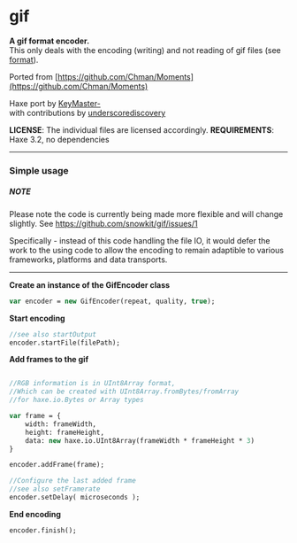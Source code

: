 # gif

**A gif format encoder.**   
This only deals with the encoding (writing) and not reading of gif files (see [format](https://github.com/haxefoundation/format)).   

Ported from [https://github.com/Chman/Moments](https://github.com/Chman/Moments)

Haxe port by [KeyMaster-](https://github.com/KeyMaster-)   
with contributions by [underscorediscovery](https://github.com/underscorediscovery)

**LICENSE**: The individual files are licensed accordingly.
**REQUIREMENTS**: Haxe 3.2, no dependencies

---

### Simple usage

##### NOTE

Please note the code is currently being made more flexible and will change slightly.
See https://github.com/snowkit/gif/issues/1

Specifically - instead of this code handling the file IO,
it would defer the work to the using code to allow the encoding
to remain adaptible to various frameworks, platforms and data transports.

---

**Create an instance of the GifEncoder class**

```haxe
var encoder = new GifEncoder(repeat, quality, true);
```

**Start encoding**

```haxe
//see also startOutput
encoder.startFile(filePath);
```

**Add frames to the gif**

```haxe

//RGB information is in UInt8Array format,
//Which can be created with UInt8Array.fromBytes/fromArray
//for haxe.io.Bytes or Array types

var frame = {
    width: frameWidth,
    height: frameHeight,
    data: new haxe.io.UInt8Array(frameWidth * frameHeight * 3)
}

encoder.addFrame(frame);

//Configure the last added frame
//see also setFramerate
encoder.setDelay( microseconds );
```

**End encoding**

```haxe
encoder.finish();
```


